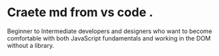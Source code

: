 # Craete md from vs code .


Beginner to Intermediate developers and designers who want to become comfortable with both JavaScript fundamentals and working in the DOM without a library.
